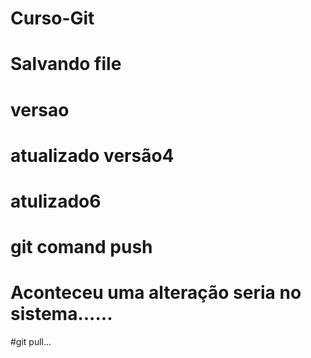 # Curso-Git

# Salvando file

# versao 

# atualizado versão4

# atulizado6

# git comand push

# Aconteceu uma alteração seria no sistema......

#git pull...



